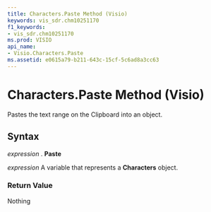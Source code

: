 ```yaml
---
title: Characters.Paste Method (Visio)
keywords: vis_sdr.chm10251170
f1_keywords:
- vis_sdr.chm10251170
ms.prod: VISIO
api_name:
- Visio.Characters.Paste
ms.assetid: e0615a79-b211-643c-15cf-5c6ad8a3cc63
---
```



# Characters.Paste Method (Visio)

Pastes the text range on the Clipboard into an object.


## Syntax

 _expression_ . **Paste**

 _expression_ A variable that represents a **Characters** object.


### Return Value

Nothing


